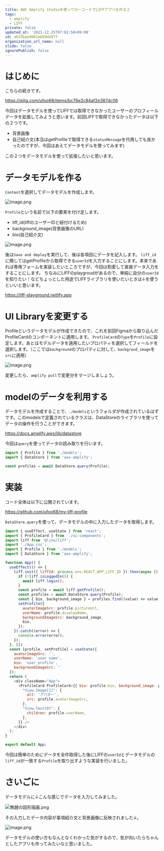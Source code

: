 ```yaml
---
title: AWS Amplify Studioを使ってローコードでLIFFアプリを作る２
tags:
  - amplify
  - LIFF
private: false
updated_at: '2021-12-25T07:02:58+09:00'
id: ab33bae9601ebb9de97f
organization_url_name: null
slide: false
ignorePublish: false
---
```

# はじめに

こちらの続きです。

https://qiita.com/ufoo68/items/bc76e2c84af2e387dc06

今回はデータモデルを使ってLIFFでは取得できなかったユーザーのプロフィールデータを拡張してみようと思います。前回LIFFで取得できなかったデータは以下の２つです。

- 背景画像
- 自己紹介文(本当はgetProfileで取得できる`statusMessage`を代用しても良かったのですが、今回はあえてデータモデルを使ってみます)

この２つをデータモデルを使って拡張したいと思います。

# データモデルを作る

`Content`を選択してデータモデルを作成します。

![image.png](https://qiita-image-store.s3.ap-northeast-1.amazonaws.com/0/209689/4ca719c5-f271-251a-c512-b38f6eb15866.png)

`Profile`という名前で以下の要素を付け足します。

- liff_id(liffのユーザーIDと紐付けるため)
- background_image(背景画像のURL)
- bio(自己紹介文)

![image.png](https://qiita-image-store.s3.ap-northeast-1.amazonaws.com/0/209689/ef0f6e75-d7fe-680f-d633-8243bc280568.png)


後は`Save and deploy`を実行して、後は各項目にデータを記入します。
`liff_id`に関してはgetProfileから取得できる`userId`を入力することにします。本来であれば専用フォームを実装したいところですが、今回は割愛して直接データ入力をすることにします。
ちなみにLIFFのplaygroudがあるので、単純に自分の`userId`を知りたい！などちょっとした用途でLIFFライブラリを使いたいときは↓を使うといいと思います。

https://liff-playground.netlify.app

# UI Libraryを変更する

Profileというデータモデルが作成できたので、これを前回Figmaから取り込んだProfileCardのコンポーネントに適用します。
`ProfileCard`の`Type`を`Profile`に設定します。あとはモデルデータを適用したいプロパティを選択してフィールドを選択します。（ここでは`background`のプロパティに対して、`backgroud_image`を`src`に適用）

![image.png](https://qiita-image-store.s3.ap-northeast-1.amazonaws.com/0/209689/0f365ddb-ddbb-8e63-c84e-94e3243781f3.png)

変更したら、`amplify pull`で変更分をマージしましょう。

# modelのデータを利用する

データモデルを作成することで、`./models`というフォルダが作成されているはずです。このmodelsで定義されているクラスは、DataStoreのライブラリを使ってデータの操作を行うことができます。

https://docs.amplify.aws/lib/datastore

今回は`query`を使ってデータの読み取りを行います。

```js
import { Profile } from './models';
import { DataStore } from 'aws-amplify';

const profiles = await DataStore.query(Profile);
```

# 実装

コード全体は以下に公開されています。

https://github.com/ufoo68/my-liff-profile

`DataStore.query`を使って、データモデルの中に入力したデータを取得します。

```js:src/App.js
import { useEffect, useState } from 'react';
import { ProfileCard } from './ui-components';
import liff from '@line/liff';
import './App.css';
import { Profile } from './models';
import { DataStore } from 'aws-amplify';

function App() {
  useEffect(() => {
    liff.init({ liffId: process.env.REACT_APP_LIFF_ID }).then(async () => {
      if (!liff.isLoggedIn()) {
        await liff.login();
      }
      const profile = await liff.getProfile();
      const profiles = await DataStore.query(Profile);
      const { bio, background_image } = profiles.find((value) => value.liff_id === profile.userId);
      setProfile({
        avatorImageSrc: profile.pictureUrl,
        userName: profile.displayName,
        backgroundImageSrc: background_image,
        bio,
      });
    }).catch((error) => {
      console.error(error);
    });
  }, [])
  const [profile, setProfile] = useState({
    avatorImageSrc: '',
    userName: 'user name',
    bio: 'user profile',
    backgroundImageSrc: ''
  });
  return (
    <div className="App">
      <ProfileCard ProfileCard={{ bio: profile.bio, background_image: profile.backgroundImageSrc }} overrides={{
        "View.Image[1]": {
          alt: 'アバター',
          src: profile.avatorImageSrc,
        },
        "View.Text[0]": {
          children: profile.userName,
        },
      }} />
    </div>
  );
}

export default App;
```

今回は簡単のためにデータを全件取得した後にLIFFの`userId`とデータモデルの`liff_id`が一致する`Profile`を取り出すような実装を行いました。

# さいごに

データモデルに↓こんな感じでデータを入力してみました。

![無題の図形描画.png](https://qiita-image-store.s3.ap-northeast-1.amazonaws.com/0/209689/4d5ffcad-f7f7-0132-d0a3-7e150916b6a2.png)

その入力したデータ内容が事項紹介文と背景画像に反映されました↓。

![image.png](https://qiita-image-store.s3.ap-northeast-1.amazonaws.com/0/209689/9c294395-8a0a-4b12-12d7-67c5ab5631da.png)

データモデルの使い方もなんとなくわかった気がするので、気が向いたらちゃんとしたアプリも作ってみたいなと思いました。
